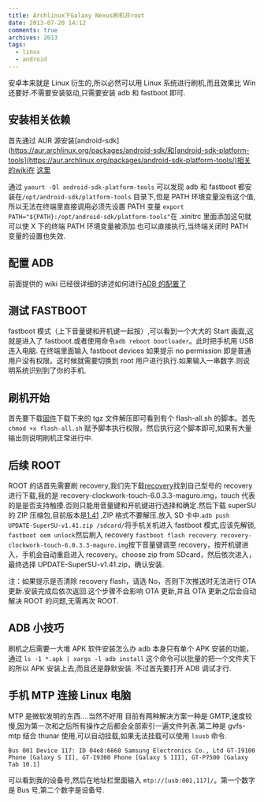 ```yaml
---
title: Archlinux下Galaxy Nexus刷机并root
date: 2013-07-20 14:12
comments: true
archives: 2013
tags:
  - linux
  - android
---
```


安卓本来就是 Linux 衍生的,所以必然可以用 Linux 系统进行刷机,而且效果比 Win 还要好.不需要安装驱动,只需要安装 adb 和 fastboot 即可.

## 安装相关依赖

首先通过 AUR 源安装[android-sdk](https://aur.archlinux.org/packages/android-sdk/和[android-sdk-platform-tools](https://aur.archlinux.org/packages/android-sdk-platform-tools/)相关的wiki在 [这里](https://wiki.archlinux.org/index.php/Android)

通过 `yaourt -Ql android-sdk-platform-tools` 可以发现 adb 和 fastboot 都安装在`/opt/android-sdk/platform-tools` 目录下,但是 PATH 环境变量没有这个值,所以无法在终端里直接调用必须先设置 PATH 变量 `export PATH="${PATH}:/opt/android-sdk/platform-tools"`在 .xinitrc 里面添加这句就可以使 X 下的终端 PATH 环境变量被添加.也可以直接执行,当终端关闭时 PATH 变量的设置也失效.

## 配置 ADB

前面提供的 wiki 已经很详细的讲述如何进行[ADB 的配置了](https://wiki.archlinux.org/index.php/Android#Connecting_to_a_real_device_-_Android_Debug_Bridge_.28ADB.29)

## 测试 FASTBOOT

fastboot 模式（上下音量键和开机键一起按）,可以看到一个大大的 Start 画面,这就是进入了 fastboot.或者使用命令`adb reboot bootloader`。此时把手机用 USB 连入电脑. 在终端里面输入 fastboot devices 如果提示 no permission 即是普通用户没有权限。这时候就需要切换到 root 用户进行执行.如果输入一串数字.则说明系统识别到了你的手机.

## 刷机开始

首先要下载[固件](https://developers.google.com/android/nexus/images)下载下来的 tgz 文件解压即可看到有个 flash-all.sh 的脚本。首先 `chmod +x flash-all.sh` 赋予脚本执行权限，然后执行这个脚本即可,如果有大量输出则说明刷机正常进行中.

## 后续 ROOT

ROOT 的话首先需要刷 recovery,我们先下载[recovery](http://www.clockworkmod.com/rommanager)找到自己型号的 recovery 进行下载,我的是 recovery-clockwork-touch-6.0.3.3-maguro.img，touch 代表的是是否支持触摸.否则只能用音量键和开机键进行选择和确定.然后下载 superSU 的 ZIP 压缩包,目前版本是[1.41](http://download.chainfire.eu/339/SuperSU/UPDATE-SuperSU-v1.41.zip?retrieve_file=1) ,ZIP 格式不要解压.放入 SD 卡中.`adb push UPDATE-SuperSU-v1.41.zip /sdcard/`将手机关机进入 fastboot 模式,应该先解锁, `fastboot oem unlock`然后刷入 recovery `fastboot flash recovery recovery-clockwork-touch-6.0.3.3-maguro.img`按下音量键调至 recovery，按开机键进入，手机会自动重启进入 recovery。choose zip from SDcard，然后依次进入，最终选择 UPDATE-SuperSU-v1.41.zip，确认安装.

注：如果提示是否清除 recovery flash，请选 No，否则下次推送时无法进行 OTA 更新.安装完成后依次返回.这个步骤不会影响 OTA 更新,并且 OTA 更新之后会自动解决 ROOT 的问题,无需再次 ROOT.

## ADB 小技巧

刷机之后需要一大堆 APK 软件安装怎么办 adb 本身只有单个 APK 安装的功能，通过 `ls -1 *.apk | xargs -l adb install` 这个命令可以批量的把一个文件夹下的所以 APK 安装上去,而且还是静默安装. 不过首先要打开 ADB 调试才行.

## 手机 MTP 连接 Linux 电脑

MTP 是微软发明的东西....当然不好用
目前有两种解决方案一种是 GMTP,速度较慢,因为第一次和之后所有操作之后都会全部索引一遍文件列表.第二种是 gvfs-mtp 结合 thunar 使用,可以自动挂载,如果无法挂载可以使用 `lsusb` 命令.

```
Bus 001 Device 117: ID 04e8:6860 Samsung Electronics Co., Ltd GT-I9100 Phone [Galaxy S II], GT-I9300 Phone [Galaxy S III], GT-P7500 [Galaxy Tab 10.1]
```

可以看到我的设备号,然后在地址栏里面输入 `mtp://[usb:001,117]/`。第一个数字是 Bus 号,第二个数字是设备号.
